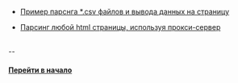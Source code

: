 


- [Пример парснга *.csv файлов и вывода данных на страницу](https://github.com/tsvetkovpro/parsing-csv)

- [Парсинг любой html страницы, используя прокси-сервер](https://github.com/tsvetkovpro/parce-html)




<br />
--
<br />


#### [Перейти в начало](https://github.com/tsvetkovpro/sources)
